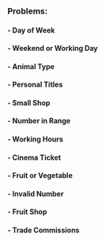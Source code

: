 ### Problems:

#### - Day of Week
#### - Weekend or Working Day
#### - Animal Type
#### - Personal Titles
#### - Small Shop
#### - Number in Range
#### - Working Hours
#### - Cinema Ticket
#### - Fruit or Vegetable
#### - Invalid Number
#### - Fruit Shop
#### - Trade Commissions